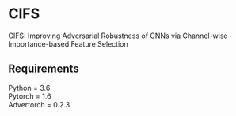 # CIFS
CIFS: Improving Adversarial Robustness of CNNs via Channel-wise Importance-based Feature Selection

## Requirements
Python = 3.6 \
Pytorch = 1.6 \
Advertorch = 0.2.3
